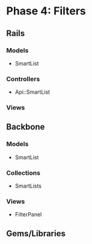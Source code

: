 # Phase 4: Filters

## Rails
### Models
* SmartList

### Controllers
* Api::SmartList

### Views

## Backbone
### Models
* SmartList

### Collections
* SmartLists

### Views
* FilterPanel

## Gems/Libraries
